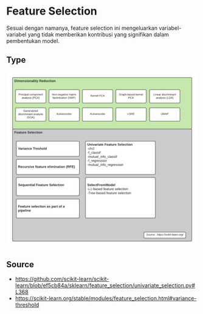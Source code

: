# Feature Selection

Sesuai dengan namanya, feature selection ini mengeluarkan variabel-variabel yang tidak memberikan kontribusi yang signifikan dalam pembentukan model.

## Type
![](images/ReduksiDimensi.png)


## Source
- https://github.com/scikit-learn/scikit-learn/blob/ef5cb84a/sklearn/feature_selection/univariate_selection.py#L368
- https://scikit-learn.org/stable/modules/feature_selection.html#variance-threshold

